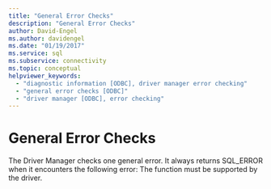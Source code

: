 ```yaml
---
title: "General Error Checks"
description: "General Error Checks"
author: David-Engel
ms.author: davidengel
ms.date: "01/19/2017"
ms.service: sql
ms.subservice: connectivity
ms.topic: conceptual
helpviewer_keywords:
  - "diagnostic information [ODBC], driver manager error checking"
  - "general error checks [ODBC]"
  - "driver manager [ODBC], error checking"
---
```

# General Error Checks
The Driver Manager checks one general error. It always returns SQL_ERROR when it encounters the following error: The function must be supported by the driver.
